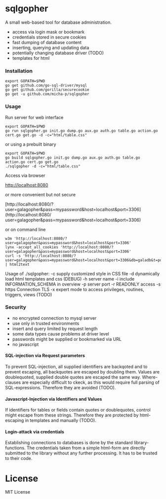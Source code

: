 # sqlgopher

A small web-based tool for database administration.

- access via login mask or bookmark
- credentials stored in secure cookies
- fast dumping of database content
- inserting, querying and updating data
- potentially changing database driver (TODO)
- templates for html

### Installation

    export GOPATH=$PWD
    go get github.com/go-sql-driver/mysql
    go get github.com/gorilla/securecookie
    go get -u github.com/micha-p/sqlgopher

### Usage

Run server for web interface

    export GOPATH=$PWD
    go run sqlgopher.go init.go dump.go aux.go auth.go table.go action.go cert.go get.go -d -c="html/table.css"

or using a prebuilt binary

    export GOPATH=$PWD
    go build sqlgopher.go init.go dump.go aux.go auth.go table.go action.go cert.go get.go
    ./sqlgopher -d -c="html/table.css"


Access via browser

   [http://localhost:8080](http://localhost:8080)

or more convenient but not secure

   [http://localhost:8080/?user=galagopher&pass=mypassword&host=localhost&port=3306](http://localhost:8080/     user=galagopher&pass=mypassword&host=localhost&port=3306)

or on command line

    w3m 'http://localhost:8080/?user=galagopher&pass=mypassword&host=localhost&port=3306'
    lynx -accept_all_cookies 'http://localhost:8080/?user=galagopher&pass=mypassword&host=localhost&port=3306'
    curl -s 'http://localhost:8080/?user=galagopher&pass=mypassword&host=localhost&port=3306&db=galadb&t=posts' | html2text 

Usage of ./sqlgopher:
	-c  supply customized style in CSS file
	-d  dynamically load html templates and css (DEBUG)
	-h  server name
	-i  include INFORMATION_SCHEMA in overview
	-p  server port
	-r  READONLY access
	-s  https Connection TLS
	-x  expert mode to access privileges, routines, triggers, views (TODO)

### Security

- no encrypted connection to mysql server
- use only in trusted environments
- insert and query limited by request length
- some data types cause problems at driver level
- passwords might be supplied or bookmarked via URL
- no javascript

#### SQL-injection via Request parameters

To prevent SQL-injection, all supplied identifiers are backqoted and to prevent escaping, all backquotes are escaped by doubling them. 
Values are doublequoted, supplied double quotes are escaped the same way. Where-clauses are especially difficult to ckeck, as this would require full parsing of SQL-expressions. Therefore they are avoided (TODO).


#### Javascript-Injection via Identifiers and Values

If identifiers for tables or fields contain quotes or doublequotes, control might escape from these strings. Therefore they are protected by html-escaping in templates and manually (TODO).

 
#### Login-attack via credentials

Establishing connections to databases is done by the standard library-functions. The credentials taken from a simple html-form are directly submitted to the library without any further processing. It has to be trusted to their code. 

# License

MIT License
